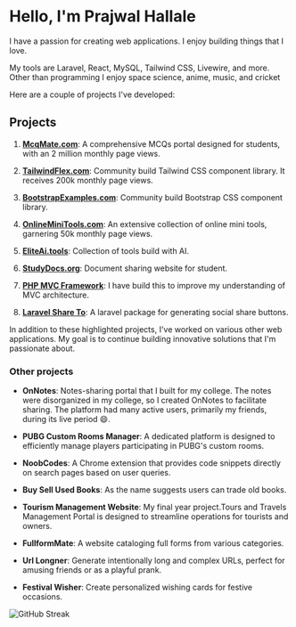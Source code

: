 # Hello, I'm Prajwal Hallale

I have a passion for creating web applications. I enjoy building things that I love.

My tools are Laravel, React, MySQL, Tailwind CSS, Livewire, and more.
Other than programming I enjoy space science, anime, music, and cricket  

Here are a couple of projects I've developed:

## Projects

1. [**McqMate.com**](https://mcqmate.com): A comprehensive MCQs portal designed for students, with an 2 million monthly page views.

2. [**TailwindFlex.com**](https://tailwindflex.com): Community build Tailwind CSS component library. It receives 200k monthly page views.
   
4. [**BootstrapExamples.com**](https://bootstrapexamples.com): Community build Bootstrap CSS component library.

5. [**OnlineMiniTools.com**](https://onlineminitools.com): An extensive collection of online mini tools, garnering 50k monthly page views.

6. [**EliteAi.tools**](https://eliteai.tools): Collection of tools build with AI.
  
7. [**StudyDocs.org**](https://studydocs.org/): Document sharing website for student.

8. [**PHP MVC Framework**](https://github.com/prajwal89/php-mvc-framework): I have build this to improve my understanding of MVC architecture.

9. [**Laravel Share To**](https://github.com/prajwal89/laravel-share-to): A laravel package for generating social share buttons.

In addition to these highlighted projects, I've worked on various other web applications. My goal is to continue building innovative solutions that I'm passionate about.

### Other projects

- **OnNotes**: Notes-sharing portal that I built for my college. The notes were disorganized in my college, so I created OnNotes to facilitate sharing. The platform had many active users, primarily my friends, during its live period 😄.

- **PUBG Custom Rooms Manager**: A dedicated platform is designed to efficiently manage players participating in PUBG's custom rooms.

- **NoobCodes**: A Chrome extension that provides code snippets directly on search pages based on user queries.
  
- **Buy Sell Used Books**: As the name suggests users can trade old books.
  
- **Tourism Management Website**: My final year project.Tours and Travels Management Portal is designed to streamline operations for tourists and owners.
  
- **FullformMate**: A website cataloging full forms from various categories.

- **Url Longner**: Generate intentionally long and complex URLs, perfect for amusing friends or as a playful prank.

- **Festival Wisher**: Create personalized wishing cards for festive occasions.

![GitHub Streak](https://streak-stats.demolab.com?user=prajwal89)
